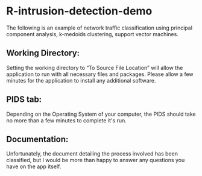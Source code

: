 # R-intrusion-detection-demo
The following is an example of network traffic classification using principal component analysis, k-medoids clustering, support vector machines.

## Working Directory:
Setting the working directory to “To Source File Location” will allow the application to run with all necessary 
files and packages. Please allow a few minutes for the application to install any additional software.

## PIDS tab:
Depending on the Operating System of your computer, the PIDS should take no more than a few minutes to complete it's
run.

## Documentation:
Unfortunately, the document detailing the process involved has been classified, 
but I would be more than happy to answer any questions you have on the app itself.
